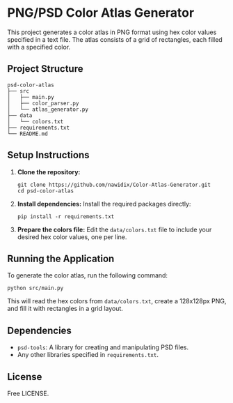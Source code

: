# PNG/PSD Color Atlas Generator

This project generates a color atlas in PNG format using hex color values specified in a text file. The atlas consists of a grid of rectangles, each filled with a specified color.

## Project Structure

```
psd-color-atlas
├── src
│   ├── main.py
│   ├── color_parser.py
│   └── atlas_generator.py
├── data
│   └── colors.txt
├── requirements.txt
└── README.md
```

## Setup Instructions

1. **Clone the repository:**
   ```
   git clone https://github.com/nawidix/Color-Atlas-Generator.git
   cd psd-color-atlas
   ```

2. **Install dependencies:**
   Install the required packages directly:
   ```
   pip install -r requirements.txt
   ```

3. **Prepare the colors file:**
   Edit the `data/colors.txt` file to include your desired hex color values, one per line.

## Running the Application

To generate the color atlas, run the following command:

```
python src/main.py
```

This will read the hex colors from `data/colors.txt`, create a 128x128px PNG, and fill it with rectangles in a grid layout.

## Dependencies

- `psd-tools`: A library for creating and manipulating PSD files.
- Any other libraries specified in `requirements.txt`.

## License

Free LICENSE.
